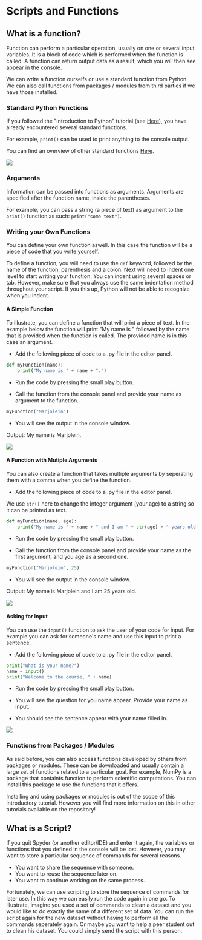 # Scripts and Functions

## What is a function?

Function can perform a particular operation, usually on one or several input variables. It is a block of code which is performed when the function is called. A function can return output data as a result, which you will then see appear in the console.

We can write a function ourselfs or use a standard function from Python. We can also call functions from packages / modules from third parties if we have those installed.

### Standard Python Functions

If you followed the "Introduction to Python" tutorial (see [Here](https://pythontutorials.readthedocs.io/en/latest/01_01_GetStarted.html)), you have already encountered several standard functions. 

For example, ```print()``` can be used to print anything to the console output.

You can find an overview of other standard functions [Here](https://docs.python.org/3/library/functions.html#open).

![](https://github.com/MarjoleinHordijk/PythonTutorials/blob/master/images/01_02/1.png?raw=true)

### Arguments

Information can be passed into functions as arguments. Arguments are specified after the function name, inside the parentheses.

For example, you can pass a string (a piece of text) as argument to the ```print()``` function as such: ```print("some text")```.

### Writing your Own Functions

You can define your own function aswell. In this case the function will be a piece of code that you write yourself. 

To define a function, you will need to use the ```def``` keyword, followed by the name of the function, parenthesis and a colon.
Next will need to indent one level to start writing your function. You can indent using several spaces or tab. However, make sure that you always use the same indentation method throughout your script. If you this up, Python will not be able to recognize when you indent.

#### A Simple Function

To illustrate, you can define a function that will print a piece of text. In the example below the function will print "My name is " followed by the name that is provided when the function is called. The provided name is in this case an argument.

- Add the following piece of code to a .py file in the editor panel.

```python
def myFunction(name):
    print("My name is " + name + ".")
```

- Run the code by pressing the small play button.

- Call the function from the console panel and provide your name as argument to the function.

```python
myFunction("Marjolein")
```
- You will see the output in the console window.

Output: My name is Marjolein.

![](https://github.com/MarjoleinHordijk/PythonTutorials/blob/master/images/01_02/2.png?raw=true)

#### A Function with Mutiple Arguments

You can also create a function that takes multiple arguments by seperating them with a comma when you define the function.

- Add the following piece of code to a .py file in the editor panel.

We use ```str()``` here to change the integer argument (your age) to a string so it can be printed as text.

```python
def myFunction(name, age):
    print("My name is " + name + " and I am " + str(age) + " years old.")
```

- Run the code by pressing the small play button.

- Call the function from the console panel and provide your name as the first argument, and you age as a second one.

```python
myFunction("Marjolein", 25)
```
- You will see the output in the console window.

Output: My name is Marjolein and I am 25 years old.

![](https://github.com/MarjoleinHordijk/PythonTutorials/blob/master/images/01_02/3.png?raw=true)

#### Asking for Input

You can use the ```input()``` function to ask the user of your code for input. For example you can ask for someone's name and use this input to print a sentence.

- Add the following piece of code to a .py file in the editor panel.

```python
print("What is your name?")
name = input()
print("Welcome to the course, " + name)
```
- Run the code by pressing the small play button.

- You will see the question for you name appear. Provide your name as input.

- You should see the sentence appear with your name filled in.

![](https://github.com/MarjoleinHordijk/PythonTutorials/blob/master/images/01_02/4.png?raw=true)

### Functions from Packages / Modules

As said before, you can also access functions developed by others from packages or modules. These can be downloaded and usually contain a large set of functions related to a particular goal. For example, NumPy is a package that containts function to perform scientific computations. You can install this package to use the functions that it offers. 

Installing and using packages or modules is out of the scope of this introductory tutorial.
However you will find more information on this in other tutorials available on the repository!

## What is a Script?

If you quit Spyder (or another editor/IDE) and enter it again, the variables or functions that you defined in the console will be lost. However, you may want to store a particular sequence of commands for several reasons.

- You want to share the sequence with someone.
- You want to reuse the sequence later on.
- You want to continue working on the same process.

Fortunately, we can use scripting to store the sequence of commands for later use. In this way we can easily run the code again in one go. To illustrate, imagine you used a set of commands to clean a dataset and you would like to do exactly the same of a different set of data. You can run the script again for the new dataset without having to perform all the commands seperately again. Or maybe you want to help a peer student out to clean his dataset. You could simply send the script with this person.







